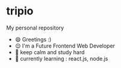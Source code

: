 # tripio
My personal repository
- :smile: Greetings :)
- :relieved: I'm a Future Frontend Web Developer
- :pray: keep calm and study hard
- 🌱 currently learning : react.js, node.js
